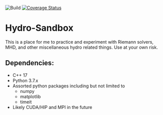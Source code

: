 ![Build](https://github.com/bcaddy/hydro-sandbox/actions/workflows/build-and-test.yml/badge.svg)
[![Coverage Status](https://coveralls.io/repos/github/bcaddy/hydro-sandbox/badge.svg?branch=testing-prototype)](https://coveralls.io/github/bcaddy/hydro-sandbox?branch=testing-prototype)

# Hydro-Sandbox
This is a place for me to practice and experiment with Riemann
solvers, MHD, and other miscellaneous hydro related things. Use at your own risk.

## Dependencies:
* C++ 17
* Python 3.7.x
* Assorted python packages including but not limited to
  * numpy
  * matplotlib
  * timeit
* Likely CUDA/HIP and MPI in the future

